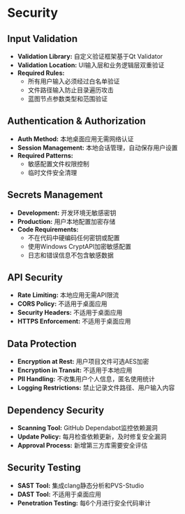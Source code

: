 # Security

## Input Validation
- **Validation Library:** 自定义验证框架基于Qt Validator
- **Validation Location:** UI输入层和业务逻辑层双重验证
- **Required Rules:**
  - 所有用户输入必须经过白名单验证
  - 文件路径输入防止目录遍历攻击
  - 蓝图节点参数类型和范围验证

## Authentication & Authorization
- **Auth Method:** 本地桌面应用无需网络认证
- **Session Management:** 本地会话管理，自动保存用户设置
- **Required Patterns:**
  - 敏感配置文件权限控制
  - 临时文件安全清理

## Secrets Management
- **Development:** 开发环境无敏感密钥
- **Production:** 用户本地配置加密存储
- **Code Requirements:**
  - 不在代码中硬编码任何密钥或配置
  - 使用Windows CryptAPI加密敏感配置
  - 日志和错误信息不包含敏感数据

## API Security
- **Rate Limiting:** 本地应用无需API限流
- **CORS Policy:** 不适用于桌面应用
- **Security Headers:** 不适用于桌面应用
- **HTTPS Enforcement:** 不适用于桌面应用

## Data Protection
- **Encryption at Rest:** 用户项目文件可选AES加密
- **Encryption in Transit:** 不适用于本地应用
- **PII Handling:** 不收集用户个人信息，匿名使用统计
- **Logging Restrictions:** 禁止记录文件路径、用户输入内容

## Dependency Security
- **Scanning Tool:** GitHub Dependabot监控依赖漏洞
- **Update Policy:** 每月检查依赖更新，及时修复安全漏洞
- **Approval Process:** 新增第三方库需要安全评估

## Security Testing
- **SAST Tool:** 集成clang静态分析和PVS-Studio
- **DAST Tool:** 不适用于桌面应用
- **Penetration Testing:** 每6个月进行安全代码审计
